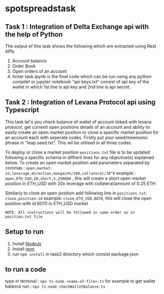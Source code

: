 # spotspreadstask
## Task 1 : Integration of Delta Exchange api with the help of Python
The output of this task shows the following which are extracted using Rest APIs
1. Account balance
2. Order Book
3. Open orders of an account
4. ticker
task.ipynb is the final code which can be run using any python compilet or jupyter notebook
"api keys.txt" consist of api key of the wallet in which 1st line is api key and 2nd line is api secret.
## Task 2 : Integration of Levana Protocol api using Typescript
This task let's you check balance of wallet of account linked with levana protocol, get currentl open positions details of an account and ability to easily create an open market position or close a specific market position for an account each with seperate codes.
Firstly put your seed/mnemonic phrase in "leap seed.txt". This wil be utilised in all three codes.

To deploy or close a market position `positions.txt` file is to be updated following a specific schema in diffrent lines for any objective(s) explained below.
To create an open market position add parameters separated by commas :
```open,market-id,leverage,direction,maxgain%/100,collateral/10^6```
example : `open,ETH_USD,20,short,5,250000` , this will create a short open market position in ETH_USD with 20x leverage with collateral/amount of 0.25 ETH

Similarly to close an open position add following line in `positions.txt`:
```close,position-id```
example: `close,ETH_USD,8070`, this will close the open position with id 8070 in ETH_USD market

```NOTE: All instructions will be followed in same order as in position.txt file```


##  Setup to run
1. Install [NodeJs](https://nodejs.org/en/download)
2. Install [npm](https://docs.npmjs.com/downloading-and-installing-node-js-and-npm)
3. run `npm install` in task2 directory which consist package.json

## to run a code
type in terminal : ```npx ts-node <name-of-file>.ts```
for example to get wallet balance run : ```npx ts-node checkWalletBalance.ts```
